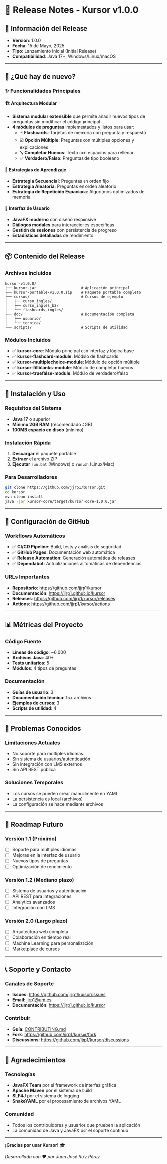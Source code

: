 # 🚀 Release Notes - Kursor v1.0.0

## 📅 Información del Release
- **Versión**: 1.0.0
- **Fecha**: 15 de Mayo, 2025
- **Tipo**: Lanzamiento Inicial (Initial Release)
- **Compatibilidad**: Java 17+, Windows/Linux/macOS

---

## 🎉 ¿Qué hay de nuevo?

### ✨ Funcionalidades Principales

#### 🏗️ Arquitectura Modular
- **Sistema modular extensible** que permite añadir nuevos tipos de preguntas sin modificar el código principal
- **4 módulos de preguntas** implementados y listos para usar:
  - 🃏 **Flashcards**: Tarjetas de memoria con pregunta y respuesta
  - ☑️ **Opción Múltiple**: Preguntas con múltiples opciones y explicaciones
  - 🔤 **Completar Huecos**: Texto con espacios para rellenar
  - ✅ **Verdadero/Falso**: Preguntas de tipo booleano

#### 🎯 Estrategias de Aprendizaje
- **Estrategia Secuencial**: Preguntas en orden fijo
- **Estrategia Aleatoria**: Preguntas en orden aleatorio
- **Estrategia de Repetición Espaciada**: Algoritmos optimizados de memoria

#### 🎨 Interfaz de Usuario
- **JavaFX moderno** con diseño responsive
- **Diálogos modales** para interacciones específicas
- **Gestión de sesiones** con persistencia de progreso
- **Estadísticas detalladas** de rendimiento

---

## 📦 Contenido del Release

### Archivos Incluidos
```
kursor-v1.0.0/
├── kursor.jar                    # Aplicación principal
├── kursor-portable-v1.0.0.zip    # Paquete portable completo
├── cursos/                       # Cursos de ejemplo
│   ├── curso_ingles/
│   ├── curso_ingles_b2/
│   └── flashcards_ingles/
├── doc/                          # Documentación completa
│   ├── usuario/
│   └── tecnica/
└── scripts/                      # Scripts de utilidad
```

### Módulos Incluidos
- ✅ **kursor-core**: Módulo principal con interfaz y lógica base
- ✅ **kursor-flashcard-module**: Módulo de flashcards
- ✅ **kursor-multiplechoice-module**: Módulo de opción múltiple
- ✅ **kursor-fillblanks-module**: Módulo de completar huecos
- ✅ **kursor-truefalse-module**: Módulo de verdadero/falso

---

## 🚀 Instalación y Uso

### Requisitos del Sistema
- **Java 17** o superior
- **Mínimo 2GB RAM** (recomendado 4GB)
- **100MB espacio en disco** (mínimo)

### Instalación Rápida
1. **Descargar** el paquete portable
2. **Extraer** el archivo ZIP
3. **Ejecutar** `run.bat` (Windows) o `run.sh` (Linux/Mac)

### Para Desarrolladores
```bash
git clone https://github.com/jjrp1/kursor.git
cd kursor
mvn clean install
java -jar kursor-core/target/kursor-core-1.0.0.jar
```

---

## 🔧 Configuración de GitHub

### Workflows Automáticos
- ✅ **CI/CD Pipeline**: Build, tests y análisis de seguridad
- ✅ **GitHub Pages**: Documentación web automática
- ✅ **Release Automation**: Generación automática de releases
- ✅ **Dependabot**: Actualizaciones automáticas de dependencias

### URLs Importantes
- **Repositorio**: https://github.com/jjrp1/kursor
- **Documentación**: https://jjrp1.github.io/kursor
- **Releases**: https://github.com/jjrp1/kursor/releases
- **Actions**: https://github.com/jjrp1/kursor/actions

---

## 📊 Métricas del Proyecto

### Código Fuente
- **Líneas de código**: ~6,000
- **Archivos Java**: 40+
- **Tests unitarios**: 5
- **Módulos**: 4 tipos de preguntas

### Documentación
- **Guías de usuario**: 3
- **Documentación técnica**: 15+ archivos
- **Ejemplos de cursos**: 3
- **Scripts de utilidad**: 4

---

## 🐛 Problemas Conocidos

### Limitaciones Actuales
- No soporte para múltiples idiomas
- Sin sistema de usuarios/autenticación
- Sin integración con LMS externos
- Sin API REST pública

### Soluciones Temporales
- Los cursos se pueden crear manualmente en YAML
- La persistencia es local (archivos)
- La configuración se hace mediante archivos

---

## 🔮 Roadmap Futuro

### Versión 1.1 (Próximo)
- [ ] Soporte para múltiples idiomas
- [ ] Mejoras en la interfaz de usuario
- [ ] Nuevos tipos de preguntas
- [ ] Optimización de rendimiento

### Versión 1.2 (Mediano plazo)
- [ ] Sistema de usuarios y autenticación
- [ ] API REST para integraciones
- [ ] Analytics avanzados
- [ ] Integración con LMS

### Versión 2.0 (Largo plazo)
- [ ] Arquitectura web completa
- [ ] Colaboración en tiempo real
- [ ] Machine Learning para personalización
- [ ] Marketplace de cursos

---

## 📞 Soporte y Contacto

### Canales de Soporte
- **Issues**: https://github.com/jjrp1/kursor/issues
- **Email**: jjrp1@um.es
- **Documentación**: https://jjrp1.github.io/kursor

### Contribuir
- **Guía**: [CONTRIBUTING.md](/.github/CONTRIBUTING.md)
- **Fork**: https://github.com/jjrp1/kursor/fork
- **Discussions**: https://github.com/jjrp1/kursor/discussions

---

## 🙏 Agradecimientos

### Tecnologías
- **JavaFX Team** por el framework de interfaz gráfica
- **Apache Maven** por el sistema de build
- **SLF4J** por el sistema de logging
- **SnakeYAML** por el procesamiento de archivos YAML

### Comunidad
- Todos los contribuidores y usuarios que prueben la aplicación
- La comunidad de Java y JavaFX por el soporte continuo

---

**¡Gracias por usar Kursor!** 🎓

*Desarrollado con ❤️ por Juan José Ruiz Pérez* 